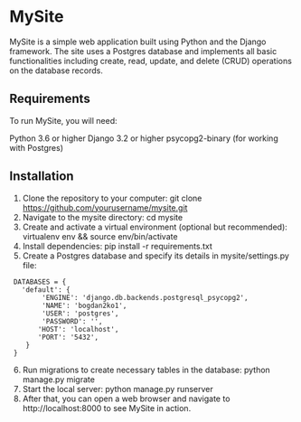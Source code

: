 # MySite
MySite is a simple web application built using Python and the Django framework. The site uses a Postgres database and implements all basic functionalities including create, read, update, and delete (CRUD) operations on the database records.

## Requirements
To run MySite, you will need:

Python 3.6 or higher
Django 3.2 or higher
psycopg2-binary (for working with Postgres)

## Installation
1. Clone the repository to your computer: git clone https://github.com/yourusername/mysite.git
2. Navigate to the mysite directory: cd mysite
3. Create and activate a virtual environment (optional but recommended): virtualenv env && source env/bin/activate
4. Install dependencies: pip install -r requirements.txt
5. Create a Postgres database and specify its details in mysite/settings.py file:
```
 DATABASES = {
   'default': {
        'ENGINE': 'django.db.backends.postgresql_psycopg2',
        'NAME': 'bogdan2ko1',
        'USER': 'postgres',
        'PASSWORD': '',
       'HOST': 'localhost',
       'PORT': '5432',
    }
 } 
```
6. Run migrations to create necessary tables in the database: python manage.py migrate
7. Start the local server: python manage.py runserver
8. After that, you can open a web browser and navigate to http://localhost:8000 to see MySite in action.
